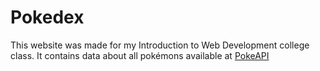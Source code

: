 # Pokedex
This website was made for my Introduction to Web Development college class.
It contains data about all pokémons available at [PokeAPI](https://pokeapi.co/)
